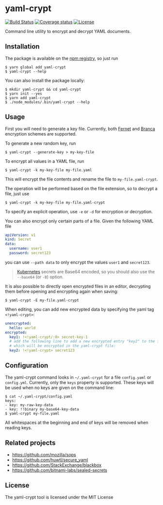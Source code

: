 # yaml-crypt

[![Build Status](https://img.shields.io/travis/autoapply/yaml-crypt.svg?style=flat-square)](https://travis-ci.org/autoapply/yaml-crypt)
[![Coverage status](https://img.shields.io/coveralls/github/autoapply/yaml-crypt.svg?style=flat-square)](https://coveralls.io/github/autoapply/yaml-crypt)
[![License](https://img.shields.io/badge/license-MIT-blue.svg?style=flat-square)](LICENSE)

Command line utility to encrypt and decrypt YAML documents.

## Installation

The package is available on the [npm registry](https://www.npmjs.com/package/yaml-crypt), so just run

    $ yarn global add yaml-crypt
    $ yaml-crypt --help

You can also install the package locally:

    $ mkdir yaml-crypt && cd yaml-crypt
    $ yarn init --yes
    $ yarn add yaml-crypt
    $ ./node_modules/.bin/yaml-crypt --help

## Usage

First you will need to generate a key file. Currently,
both [Fernet](https://github.com/fernet/spec/blob/master/Spec.md)
and [Branca](https://branca.io/) encryption schemes are supported.

To generate a new random key, run

    $ yaml-crypt --generate-key > my-key-file

To encrypt all values in a YAML file, run

    $ yaml-crypt -k my-key-file my-file.yaml

This will encrypt the file contents and rename the file to `my-file.yaml-crypt`.

The operation will be performed based on the file extension, so to decrypt a file,
just use

    $ yaml-crypt -k my-key-file my-file.yaml-crypt

To specify an explicit operation, use `-e` or `-d` for encryption or decryption.

You can also encrypt only certain parts of a file. Given the following YAML file

```yaml
apiVersion: v1
kind: Secret
data:
  username: user1
  password: secret123
```

you can use `--path data` to only encrypt the values `user1` and `secret123`.

>[Kubernetes](https://kubernetes.io/) secrets are Base64 encoded,
>so you should also use the `--base64` (or `-B`) option.

It is also possible to directly open encrypted files in an editor, decrypting them
before opening and encrypting again when saving:

    $ yaml-crypt -E my-file.yaml-crypt

When editing, you can add new encrypted data by specifying the yaml tag `<!yaml-crypt>`:

```yaml
unencrypted:
  hello: world
encrypted:
  key1: !<!yaml-crypt/:0> secret-key-1
  # add the following line to add a new encrypted entry "key2" to the file,
  # which will be encrypted in the yaml-crypt file:
  key2: !<!yaml-crypt> secret123
```

## Configuration

The yaml-crypt command looks in `~/.yaml-crypt` for a file `config.yaml` or `config.yml`.
Currently, only the `keys` property is supported. These keys will be used when no keys
are given on the command line:

    $ cat ~/.yaml-crypt/config.yaml
    keys:
    - key: my-raw-key-data
    - key: !!binary my-base64-key-data
    $ yaml-crypt my-file.yaml

All whitespaces at the beginning and end of keys will be removed when reading keys.

## Related projects

- https://github.com/mozilla/sops
- https://github.com/huwtl/secure_yaml
- https://github.com/StackExchange/blackbox
- https://github.com/bitnami-labs/sealed-secrets

## License

The yaml-crypt tool is licensed under the MIT License
